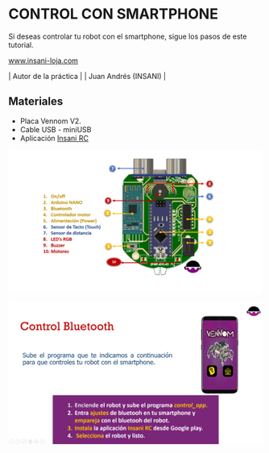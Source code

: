 # CONTROL CON SMARTPHONE

Si deseas controlar tu robot con el smartphone, sigue los pasos de este tutorial.



www.insani-loja.com

| Autor de la práctica |
| Juan Andrés (INSANI) |


## Materiales
- Placa Vennom V2.
- Cable USB - miniUSB
- Aplicación [Insani RC](https://play.google.com/store/apps/details?id=com.insanirc.juanandres.insanirc)

![Placa de programacion Vennom](https://github.com/jandrs300/Bloques_M/blob/master/ejemplos_vennom/Version_2/placa-version2.png)




![programa contro Bluetooth con Arduino](https://github.com/Insani01/Tutoriales/blob/master/BLUETOOTH/CONTROL_app.png)
